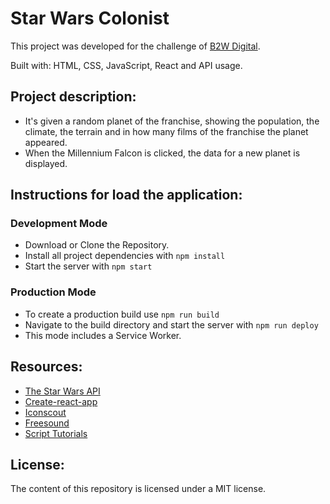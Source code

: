 # Star Wars Colonist
This project was developed for the challenge of [B2W Digital](http://somos.b2wdigital.com/).

Built with: HTML, CSS, JavaScript, React and API usage.

## Project description:
- It's given a random planet of the franchise, showing the population, the climate, the terrain and in how many films of the franchise the planet appeared.
- When the Millennium Falcon is clicked, the data for a new planet is displayed.

## Instructions for load the application:
### Development Mode
- Download or Clone the Repository.
- Install all project dependencies with `npm install`
- Start the server with `npm start`

### Production Mode
- To create a production build use `npm run build`
- Navigate to the build directory and start the server with `npm run deploy`
- This mode includes a Service Worker.

## Resources:
- [The Star Wars API](https://swapi.co/)
- [Create-react-app](https://github.com/facebook/create-react-app)
- [Iconscout](https://iconscout.com/)
- [Freesound](https://freesound.org/)
- [Script Tutorials](https://www.script-tutorials.com/)

## License:
The content of this repository is licensed under a MIT license.